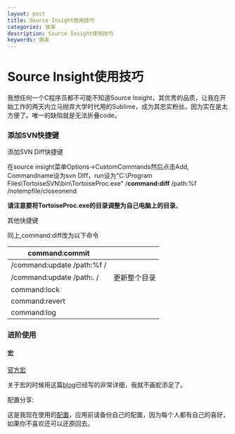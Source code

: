 ```yaml
---
layout: post
title: Source Insight使用技巧
categories: 效率
description: Source Insight使用技巧
keywords: 效率
---
```






# Source Insight使用技巧

我想任何一个C程序员都不可能不知道Source Insight，其优秀的品质，让我在开始工作的两天内立马抛弃大学时代用的Sublime，成为其忠实粉丝。因为实在是太方便了。唯一的缺陷就是无法折叠code。

### 添加SVN快捷键

添加SVN Diff快捷键

在source insight菜单Options->CustomCommands然后点击Add, Commandname设为svn DIff，run设为"C:\Program Files\TortoiseSVN\bin\TortoiseProc.exe" /**command:diff** /path:%f /notempfile/closeonend

**请注意要将TortoiseProc.exe的目录调整为自己电脑上的目录**。

其他快捷键

同上,command:diff改为以下命令

| command:commit              |        |
| --------------------------- | ------ |
| /command:update /path:%f /  |        |
| /command:update /path:*.* / | 更新整个目录 |
| command:lock                |        |
| command:revert              |        |
| command:log                 |        |

### 进阶使用

#### 宏

[官方宏](http://www.sourceinsight.com/public/macros/)

关于宏的时候用这篇[blog](http://www.cnblogs.com/wangqiguo/p/3713211.html)已经写的非常详细，我就不画蛇添足了。



配置分享:

这是我现在使用的[配置]()，应用前请备份自己的配置，因为每个人都有自己的喜好，如果你不喜欢还可以还原回去。











